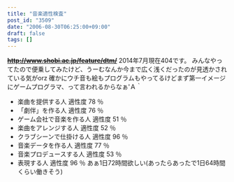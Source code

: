 ```yaml
---
title: "音楽適性検査"
post_id: "3509"
date: "2006-08-30T06:25:00+09:00"
draft: false
tags: []
---
```



**~~http://www.shobi.ac.jp/feature/dtm/~~** 2014年7月現在404です。 みんなやってたので便乗してみたけど、うーむなんか今まで広く浅くだったのが見透かされている気がorz 確かにウチ音も絵もプログラムもやってるけどまず第一イメージにゲームプログラマ、って言われるからなぁ'Ａ｀

  * 楽曲を提供する人 適性度 78 ％
  * 「劇伴」を作る人 適性度 76 ％
  * ゲーム会社で音楽を作る人 適性度 51 ％
  * 楽曲をアレンジする人 適性度 52 ％
  * クラブシーンで仕掛ける人 適性度 96 ％
  * 音楽データを作る人 適性度 77 ％
  * 音楽プロデュースする人 適性度 53 ％
  * 表現する人 適性度 96 ％
あぁ1日72時間欲しい(あったらあったで1日64時間くらい働きそう)
